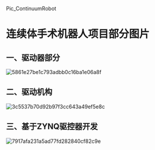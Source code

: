 Pic_ContinuumRobot
# 连续体手术机器人项目部分图片

## 一、驱动器部分
![5861e27be1c793adbb0c16ba1e06a8f](https://github.com/nana-nana-Nanaki/Pic_ContinuumRobot/assets/88976758/d2257bfc-6772-4764-8b5d-537aab64fcda)
## 二、驱动机构
![3c5537b70d92b97f3cc643a49ef5e8c](https://github.com/nana-nana-Nanaki/Pic_ContinuumRobot/assets/88976758/16281a35-1a46-481e-86e2-cfdae58d8c20)
## 三、基于ZYNQ驱控器开发
![7917afa231a5ad77fd282840cf82c9e](https://github.com/nana-nana-Nanaki/Pic_ContinuumRobot/assets/88976758/106760bd-c588-4049-af8a-355f7547b98f)
